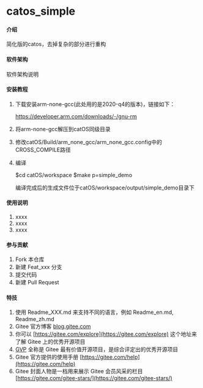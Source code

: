 # catos_simple

#### 介绍
简化版的catos，去掉复杂的部分进行重构

#### 软件架构
软件架构说明


#### 安装教程

1.  下载安装arm-none-gcc(此处用的是2020-q4的版本)，链接如下：

    https://developer.arm.com/downloads/-/gnu-rm

2.  将arm-none-gcc解压到catOS同级目录

3.  修改catOS/Build/arm_none_gcc/arm_none_gcc.config中的CROSS_COMPILE路径

4.  编译

    $cd catOS/workspace
    $make p=simple_demo

    编译完成后的生成文件位于catOS/workspace/output/simple_demo目录下


#### 使用说明

1.  xxxx
2.  xxxx
3.  xxxx

#### 参与贡献

1.  Fork 本仓库
2.  新建 Feat_xxx 分支
3.  提交代码
4.  新建 Pull Request


#### 特技

1.  使用 Readme\_XXX.md 来支持不同的语言，例如 Readme\_en.md, Readme\_zh.md
2.  Gitee 官方博客 [blog.gitee.com](https://blog.gitee.com)
3.  你可以 [https://gitee.com/explore](https://gitee.com/explore) 这个地址来了解 Gitee 上的优秀开源项目
4.  [GVP](https://gitee.com/gvp) 全称是 Gitee 最有价值开源项目，是综合评定出的优秀开源项目
5.  Gitee 官方提供的使用手册 [https://gitee.com/help](https://gitee.com/help)
6.  Gitee 封面人物是一档用来展示 Gitee 会员风采的栏目 [https://gitee.com/gitee-stars/](https://gitee.com/gitee-stars/)
